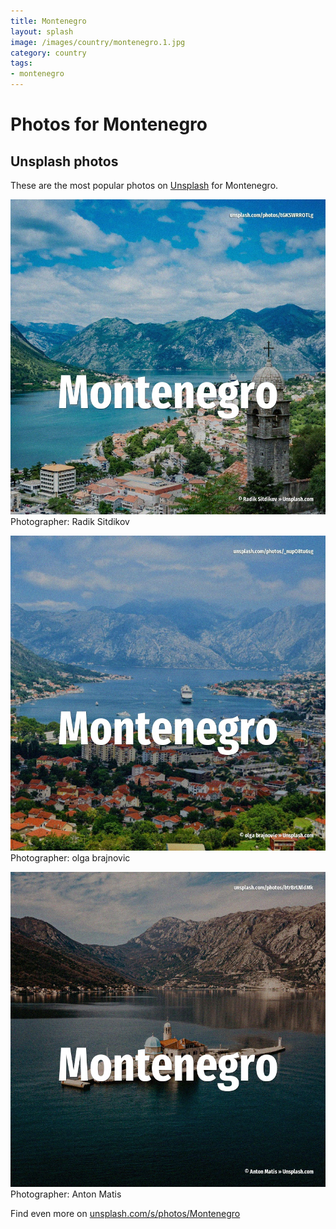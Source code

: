 ```yaml
---
title: Montenegro
layout: splash
image: /images/country/montenegro.1.jpg
category: country
tags:
- montenegro
---
```

# Photos for Montenegro
 
## Unsplash photos
These are the most popular photos on [Unsplash](https://unsplash.com) for Montenegro.
 
![Montenegro](/images/country/montenegro.1.jpg)
Photographer:  Radik Sitdikov
 
![Montenegro](/images/country/montenegro.2.jpg)
Photographer:  olga brajnovic
 
![Montenegro](/images/country/montenegro.3.jpg)
Photographer:  Anton Matis
 
Find even more on [unsplash.com/s/photos/Montenegro](https://unsplash.com/s/photos/Montenegro)
 
